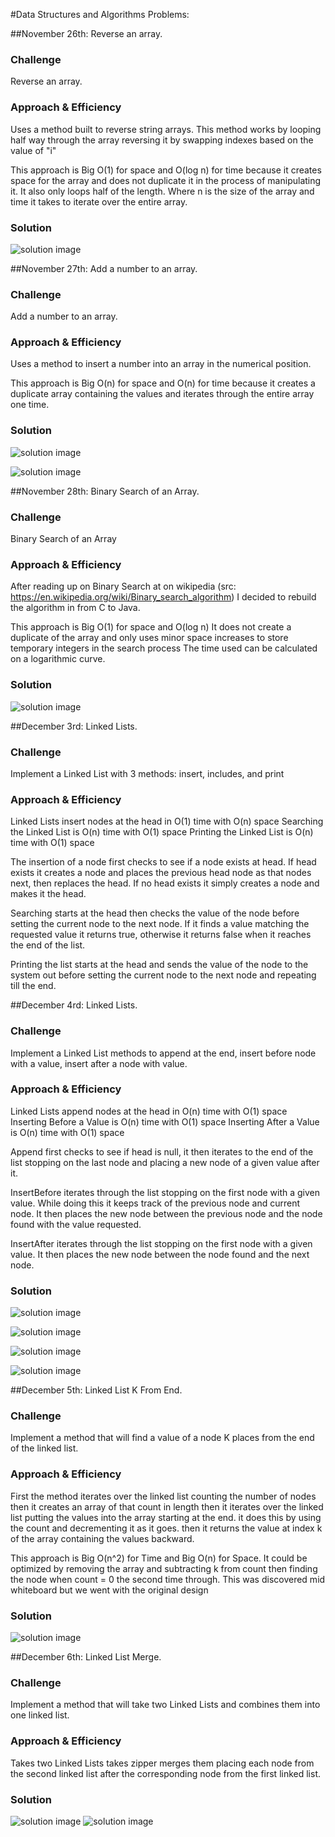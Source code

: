 #Data Structures and Algorithms Problems:

##November 26th: Reverse an array.

### Challenge
Reverse an array.

### Approach & Efficiency
Uses a method built to reverse string arrays. This method works by looping half way through the array reversing it by swapping indexes based on the value of "i"

This approach is Big O(1) for space and O(log n) for time because it creates space for the array and does not duplicate it in the process of manipulating it.
It also only loops half of the length. Where n is the size of the array and time it takes to iterate over the entire array.

### Solution

![solution image](./assets/reverseArray.jpg)

##November 27th: Add a number to an array.

### Challenge
Add a number to an array.

### Approach & Efficiency
Uses a method to insert a number into an array in the numerical position.

This approach is Big O(n) for space and O(n) for time because it creates a duplicate array containing the values and iterates through the entire array one time.

### Solution

![solution image](./assets/insertNumberPseudo.jpg)

![solution image](./assets/insertNumberCode.jpg)


##November 28th: Binary Search of an Array.

### Challenge
Binary Search of an Array

### Approach & Efficiency
After reading up on Binary Search at on wikipedia (src: https://en.wikipedia.org/wiki/Binary_search_algorithm) I decided to rebuild the algorithm in from C to Java.

This approach is Big O(1) for space and O(log n)
It does not create a duplicate of the array and only uses minor space increases to store temporary integers in the search process
The time used can be calculated on a logarithmic curve.

### Solution

![solution image](./assets/array_binary_search.jpg)




##December 3rd: Linked Lists.

### Challenge
Implement a Linked List with 3 methods: insert, includes, and print

### Approach & Efficiency
Linked Lists insert nodes at the head in O(1) time with O(n) space
Searching the Linked List is O(n) time with O(1) space
Printing the Linked List is O(n) time with O(1) space

The insertion of a node first checks to see if a node exists at head.
If head exists it creates a node and places the previous head node as that nodes next, then replaces the head.
If no head exists it simply creates a node and makes it the head.

Searching starts at the head then checks the value of the node before setting the current node to the next node.
If it finds a value matching the requested value it returns true, otherwise it returns false when it reaches the end of the list.

Printing the list starts at the head and sends the value of the node to the system out before setting the current node to the next node and repeating till the end.


##December 4rd: Linked Lists.

### Challenge
Implement a Linked List methods to append at the end, insert before node with a value, insert after a node with value.

### Approach & Efficiency
Linked Lists append nodes at the head in O(n) time with O(1) space
Inserting Before a Value is O(n) time with O(1) space
Inserting After a Value is O(n) time with O(1) space

Append first checks to see if head is null, it then iterates to the end of the list stopping on the last node and placing a new node of a given value after it.

InsertBefore iterates through the list stopping on the first node with a given value. While doing this it keeps track of the previous node and current node.
It then places the new node between the previous node and the node found with the value requested.

InsertAfter iterates through the list stopping on the first node with a given value. It then places the new node between the node found and the next node.

### Solution
![solution image](./assets/appendLL.jpg)

![solution image](./assets/appendLL2.jpg)

![solution image](./assets/insertBeforeValue.jpg)

![solution image](./assets/insertAfterValue.jpg)


##December 5th: Linked List K From End.

### Challenge
Implement a method that will find a value of a node K places from the end of the linked list.

### Approach & Efficiency
First the method iterates over the linked list counting the number of nodes
then it creates an array of that count in length
then it iterates over the linked list putting the values into the array starting at the end. it does this by using the count and decrementing it as it goes.
then it returns the value at index k of the array containing the values backward.

This approach is Big O(n^2) for Time and Big O(n) for Space. 
It could be optimized by removing the array and subtracting k from count then finding the node when count = 0 the second time through. 
This was discovered mid whiteboard but we went with the original design

### Solution
![solution image](./assets/kFromEnd.jpg)


##December 6th: Linked List Merge.

### Challenge
Implement a method that will take two Linked Lists and combines them into one linked list.

### Approach & Efficiency
Takes two Linked Lists takes zipper merges them placing each node from the second linked list after the corresponding node from the first linked list. 

### Solution
![solution image](./assets/mergepseudo.jpg)
![solution image](./assets/merge.jpg)


